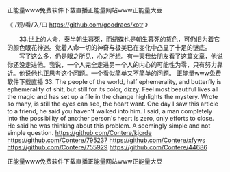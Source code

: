 
正能量www免费软件下载直播正能量网站www正能量大豆




《 /观/看/入/口  https://github.com/goodraes/xotr 》




　　33.世上的人命，泰半朝生暮死，而蝴蝶也是朝生暮死的货色，可仍旧为着它的颜色眼花神迷。觉着人命一切的神奇与极美已在变化中凸显了十足的谜底。
　　写了这么多，仍是眼之所见，心之所想。有一天我给朋友看了这篇文章，他说你还没走进他。我说，一个人完全走进另一个人的内心的可能性为零，只有努力靠近。他说他也正思考这个问题。一个看似简单又不简单的问题。
正能量www免费软件下载直播
33. The people of the world, half ephemerality, and butterfly is ephemerality of shit, but still for its color, dizzy.
Feel most beautiful lives all the magic and has set up a file in the change highlights the mystery.
Wrote so many, is still the eyes can see, the heart want.
One day I saw this article to a friend, he said you haven't walked into him.
I said, a man completely into the possibility of another person's heart is zero, only efforts to close.
He said he was thinking about this problem.
A seemingly simple and not simple question.
https://github.com/Contere/kjcrde
https://github.com/Contere/795237
https://github.com/Contere/xfyws
https://github.com/Contere/755929
https://github.com/Contere/44686





正能量www免费软件下载直播正能量网站www正能量大豆
